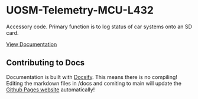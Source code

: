 # UOSM-Telemetry-MCU-L432

Accessory code. Primary function is to log status of car systems onto an SD card.

[View Documentation](https://uosupermileage.github.io/UOSM-Motor-Controller-MCU-L432/#/)

## Contributing to Docs

Documentation is built with [Docsify](https://docsify.js.org/#/quickstart). This means there is no compiling! Editing the markdown files in /docs and comiting to main will update the [Github Pages website](https://uosupermileage.github.io/UOSM-Motor-Controller-MCU-L432/#/) automatically!
